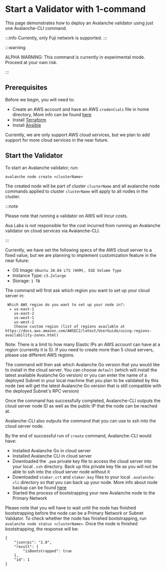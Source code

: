 # Start a Validator with 1-command

This page demonstrates how to deploy an Avalanche validator using just one Avalanche-CLI 
command.

:::info
Currently, only Fuji network is supported.
:::

:::warning

ALPHA WARNING: This command is currently in experimental mode. Proceed at your own risk.

:::

## Prerequisites

Before we begin, you will need to:

- Create an AWS account and have an AWS `credentials` file in home directory, More info can be
  found [here](https://docs.aws.amazon.com/sdkref/latest/guide/file-format.html#file-format-creds)
- Install [Terraform](https://developer.hashicorp.com/terraform/tutorials/aws-get-started/install-cli)
- Install [Ansible](https://adamtheautomator.com/install-ansible/)

Currently, we are only support AWS cloud services, but we plan to add support for more cloud 
services in the near future.

## Start the Validator

To start an Avalanche validator, run:

```shell
avalanche node create <clusterName>
```

The created node will be part of cluster `clusterName` and all avalanche node commands applied to
cluster `clusterName` will apply to all nodes in the cluster.

:::note

Please note that running a validator on AWS will incur costs.

Ava Labs is not responsible for the cost incurred from running an Avalanche validator on cloud services 
via Avalanche-CLI.

:::

Currently, we have set the following specs of the AWS cloud server to a fixed value, but we are
planning to implement customization feature in the near future:

- OS Image: `Ubuntu 20.04 LTS (HVM), SSD Volume Type`
- Instance Type: `c5.2xlarge`
- Storage: `1 TB`

The command will first ask which region you want to set up your cloud server in: 

```text
 Which AWS region do you want to set up your node in?: 
  ▸ us-east-1
    us-east-2
    us-west-1
    us-west-2
    Choose custom region (list of regions available at https://docs.aws.amazon.com/AWSEC2/latest/UserGuide/using-regions-availability-zones.html)
```

Note: There is a limit to how many Elastic IPs an AWS account can have at a region (currently it is 
5). If you need to create more than 5 cloud servers, please use different AWS regions.

The command will then ask which Avalanche Go version that you would like to install in the cloud 
server. You can choose `default` (which will install the latest available Avalanche Go version) or 
you can enter the name of a deployed Subnet in your local machine that you plan to be validated by 
this node (we will get the latest Avalanche Go version that is still compatible with the deployed
Subnet's RPC version)

Once the command has successfully completed, Avalanche-CLI outputs the cloud server node ID as well
as the public IP that the node can be reached at.

Avalanche-CLI also outputs the command that you can use to ssh into the cloud server node.

By the end of successful run of `create` command, Avalanche-CLI would have:

- Installed Avalanche Go in cloud server
- Installed Avalanche CLI in cloud server
- Downloaded the `.pem` private key file to access the cloud server into your local `.ssh` directory.
  Back up this private key file as you will not be able to ssh into the cloud server node without it
- Downloaded `staker.crt` and `staker.key` files to your local `.avalanche-cli` directory so that
  you can back up your node. More info about node backup can be found [here](/nodes/maintain/node-backup-and-restore.md)
- Started the process of bootstrapping your new Avalanche node to the Primary Network


Please note that you will have to wait until the node has finished bootstrapping before the node 
can be a Primary Network or Subnet Validator. To check whether the node has finished bootstrapping, 
run `avalanche node status <clusterName>`. Once the node is finished bootstrapping, 
the response will be:

```text
{
    "jsonrpc": "2.0",
    "result": {
        "isBootstrapped": true
    },
    "id": 1
}
```
